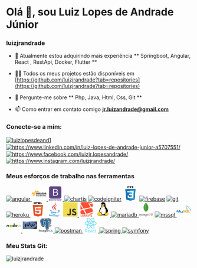 <h1 align = "left"> Olá 👋, sou Luiz Lopes de Andrade Júnior  </h1>
<h3 align = "left"> luizjrandrade </h3>

- 🌱 Atualmente estou adquirindo mais experiência ** Springboot, Angular, React , RestApi, Docker, Flutter **

- 👨‍💻 Todos os meus projetos estão disponíveis em [https://github.com/luizjrandrade?tab=repositories](https://github.com/luizjrandrade?tab=repositories)

- 💬 Pergunte-me sobre ** Php, Java, Html, Css, Git **

- 📫 Como entrar em contato comigo **jr.luizandrade@gmail.com**

<h3 align = "left"> Conecte-se a mim: </h3>
<p align = "left">
<a href="https://twitter.com/luizlopesdeand1" target="_blank"><img align="center" src="https://raw.githubusercontent.com/rahuldkjain/github-profile-readme-generator/master/ src/images/icons/Social/twitter.svg" alt ="luizlopesdeand1" height="30" width="40"/></a>
<a href="https://linkedin.com/in/https://www.linkedin.com/in/luiz-lopes-de-andrade-junior-a5707551/" target="_blank"> <img align ="center" src = "https://raw.githubusercontent.com/rahuldkjain/github-profile-readme-generator/master/src/images/icons/Social/linked-in-alt.svg" alt = "https://www.linkedin.com/in/luiz-lopes-de-andrade-junior-a5707551/" height ="30" width="40"/> </a>
<a href ="https://fb.com/https://www.facebook.com/luizjr.lopesandrade/" target ="_blank "> <img align="center" src ="https://raw.githubusercontent.com/rahuldkjain/github-profile-readme-generator/master/src/images/icons/Social/facebook.svg" alt="https://www.facebook.com/luizjr.lopesandrade/ " height="30" largura="40"/> </a>
<a href="https://instagram.com/https://www.instagram.com/luizjrandrade/" target="_blank"> <img align = "center" src = "https://raw.githubusercontent.com/rahuldkjain/github-profile-readme-generator/master/src/images/icons/Social/instagram.svg" alt="https://www.instagram.com/luizjrandrade/" height="30" largura="40"/> </a>
</p>

<h3 align =" left ">Meus esforços de trabalho nas ferramentas</h3>
<p align = "left"> 
    <a href="https://angular.io" target="_blank" rel="noreferrer"> 
    <img src ="https://angular.io/assets/images/logos /angular/angular.svg" alt ="angular" width ="40 "height ="40"/> </a> 
    <a href ="https://aws.amazon.com "target ="_ blank "rel = "noreferrer"> <img src = "https://raw.githubusercontent.com/devicons/devicon/master/icons/amazonwebservices/amazonwebservices-original-wordmark.svg" alt = "aws" width = "40" height = " 40 "/> </a> 
    <a href="https://getbootstrap.com" target="_blank" rel="noreferrer"> <img src ="https://raw.githubusercontent.com/devicons/devicon/master/icons/bootstrap/bootstrap-plain-wordmark.svg "alt ="bootstrap" width =" 40 "height =" 40 "/> </a> 
    <a href ="https://www.chartjs.org "target ="_ blank "rel =" noreferrer "> <img src="https://www.chartjs.org/media/logo-title.svg" alt ="chartjs "width ="40 "height =" 40 "/></a> 
    <a href="https://codeigniter.com" target="_blank" rel="noreferrer"> <img src="https://cdn.worldvectorlogo.com/logos/codeigniter.svg" alt="codeigniter " width ="40" height ="40"/></a> 
    <a href ="https://www.w3schools.com/css/" target = "_blank" rel="noreferrer"> <img src="https://raw.githubusercontent.com/devicons/devicon/master/icons/css3/css3-original-wordmark.svg" alt ="css3" largura="40" height="40"/></a> 
    <a href="https://firebase.google.com/" target="_blank" rel="noreferrer"><img src="https://www.vectorlogo.zone/logos/firebase/firebase-icon.svg" alt="firebase" width="40" height="40"/></a> 
    <a href="https://git-scm.com/" target ="_blank " rel="noreferrer "> <img src="https://www.vectorlogo.zone/logos/git-scm/git-scm-icon.svg" alt="git" largura="40" altura= "40"/></a> 
    <a href="https://heroku.com" target="_blank" rel="noreferrer"> <img src="https://www.vectorlogo.zone/logos/heroku/heroku-icon.svg" alt="heroku" width="40" height="40"/> </a> 
    <a href ="https://www.w3.org/html/" target ="_blank" rel="noreferrer"> <img src="https://raw.githubusercontent.com/devicons/devicon/master/icons/html5/html5-original-wordmark.svg" alt ="html5" width="40" height="40"/></a> 
    <a href="https://www.java.com" target="_blank" rel="noreferrer"><img src="https://raw.githubusercontent.com/devicons/devicon/master/icons/java/java-original.svg" alt =" java" width="40" height="40"/></a> 
    <a href="https://desenvolvedor.mozilla.org/en-US/docs/Web/JavaScript" target="_ blank" rel="noreferrer "> <img src=" https://raw.githubusercontent.com/devicons/devicon/master/icons/javascript/javascript-original.svg" alt="javascript" width="40" height="40"/> </a> 
    <a href ="https://laravel.com/" target="_ blank" rel="noreferrer"> <img src="https://raw.githubusercontent.com/devicons/devicon/master/icons/laravel/laravel-plain-wordmark.svg" alt="laravel" width="40" height="40"/></a> 
    <a href="https://www.linux.org/" target="_blank" rel="noreferrer"> <img src="https://raw.githubusercontent.com/devicons/devicon/master/icons/linux/linux-original.svg "alt ="linux" width="40" height ="40"/> </a> 
    <a href ="https://mariadb.org/" target ="_blank" rel="noreferrer"> <img src="https://www.vectorlogo.zone/logos/mariadb/mariadb-icon.svg" alt ="mariadb "width ="40" height ="40"/> </a> <a href="https://www.mongodb.com/" target="_blank" rel="noreferrer"> <img src="https://raw.githubusercontent.com/devicons/devicon/master/icons/mongodb/mongodb-original-wordmark.svg" alt="mongodb" width ="40" height ="40"/></a> 
    <a href ="https://www.microsoft.com/en-us/sql-server" target="_blank" rel ="noreferrer"> <img src=" https://www.svgrepo.com/show/303229/microsoft-sql-server- logo.svg "alt ="mssql "width ="40"height ="40"/> </a> <a href ="https://www.mysql.com/" target="_ blank" rel="noreferrer"> <img src=" https://raw.githubusercontent.com/devicons/devicon/master/icons/mysql/mysql-original-wordmark.svg" alt="mysql" width="40" height="40"/> </a>
    <a href="https://nodejs.org" target="_blank" rel="noreferrer"> <img src="https://raw.githubusercontent.com/devicons/devicon/master/icons/nodejs/nodejs-original-wordmark.svg "alt =" nodejs "width =" 40 "height =" 40 "/> </a><a href="https://www.php.net" target ="_blank " rel="noreferrer"> <img src = "https://raw.githubusercontent.com/devicons/devicon/master/icons/php/php-original.svg" alt ="php" width="40" height="40"/></a> 
    <a href="https://www.postgresql.org" target="_blank" rel="noreferrer"><img src="https://raw.githubusercontent.com/devicons/devicon/master/icons/postgresql/postgresql-original-wordmark.svg" alt="postgresql" width="40" height="40"/> </a> 
    <a href ="https://postman.com" target="_ blank" rel="noreferrer"> <img src="https://www.vectorlogo.zone/logos/getpostman/getpostman-icon.svg" alt="postman" width="40" height="40"/> </a> <a href="https://reactjs.org/" target="_blank" rel="noreferrer"> <img src ="https://raw.githubusercontent.com/devicons/devicon/master/icons/react/react-original-wordmark.svg" alt ="react" width="40" height="40"/> </a> 
    <a href="https://spring.io/" target="_ blank" rel="noreferrer"><img src="https://www.vectorlogo.zone/logos/springio/springio-icon.svg" alt="spring" width="40" height="40" /></a><a href="https://symfony.com" target="_blank" rel="noreferrer"> <img src="https://symfony.com/logos/symfony_black_03.svg" alt="symfony" width="40" height="40"/></a>  
</p>

<h3 align = "left"> Meu Stats Git: </h3>
<p><img align = "left" src = "https://github-readme-stats.vercel.app/api?username=luizjrandrade&show_icons=true&locale=en" alt = "luizjrandrade" /> </p>

